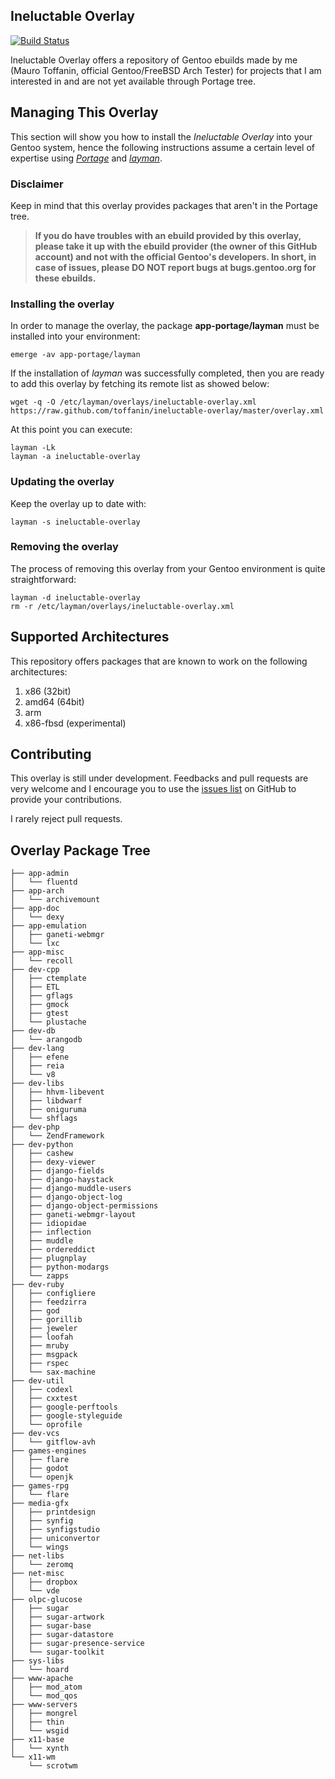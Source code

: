 ## Ineluctable Overlay

[![Build Status](https://travis-ci.org/Dr-Terrible/ineluctable-overlay.png)](https://travis-ci.org/Dr-Terrible/ineluctable-overlay)

Ineluctable Overlay offers a repository of Gentoo ebuilds made by me (Mauro Toffanin, official Gentoo/FreeBSD Arch Tester) for projects that I am interested in and are not yet available through Portage tree.

## Managing This Overlay

This section will show you how to install the _Ineluctable Overlay_ into your Gentoo system, hence the following instructions assume a certain level of expertise using [_Portage_](http://www.gentoo.org/doc/en/handbook/handbook-x86.xml?part=2&chap=1) and [_layman_]( http://layman.sourceforge.net).

### Disclaimer

Keep in mind that this overlay provides packages that aren't in the Portage tree.

> **If you do have troubles with an ebuild provided by this overlay, please take it up with the ebuild provider (the owner of this GitHub account) and not with the official Gentoo's developers. In short, in case of issues, please DO NOT report bugs at bugs.gentoo.org for these ebuilds.**


### Installing the overlay

In order to manage the overlay, the package **app-portage/layman** must be installed into your environment:

```
emerge -av app-portage/layman
```

If the installation of _layman_ was successfully completed, then you are ready to add this overlay by fetching its remote list as showed below:

```
wget -q -O /etc/layman/overlays/ineluctable-overlay.xml https://raw.github.com/toffanin/ineluctable-overlay/master/overlay.xml
```

At this point you can execute:

```
layman -Lk
layman -a ineluctable-overlay
```


### Updating the overlay

Keep the overlay up to date with:

```
layman -s ineluctable-overlay
```


### Removing the overlay

The process of removing this overlay from your Gentoo environment is quite straightforward:

```
layman -d ineluctable-overlay
rm -r /etc/layman/overlays/ineluctable-overlay.xml
```

## Supported Architectures

This repository offers packages that are known to work on the following architectures:

1. x86 (32bit)
2. amd64 (64bit)
3. arm
4. x86-fbsd (experimental)


## Contributing

This overlay is still under development. Feedbacks and pull requests are very welcome and I encourage you to use the [issues list](https://github.com/toffanin/ineluctable-overlay/issues) on GitHub to provide your contributions.

I rarely reject pull requests.


## Overlay Package Tree

```
├── app-admin
│   └── fluentd
├── app-arch
│   └── archivemount
├── app-doc
│   └── dexy
├── app-emulation
│   ├── ganeti-webmgr
│   └── lxc
├── app-misc
│   └── recoll
├── dev-cpp
│   ├── ctemplate
│   ├── ETL
│   ├── gflags
│   ├── gmock
│   ├── gtest
│   └── plustache
├── dev-db
│   └── arangodb
├── dev-lang
│   ├── efene
│   ├── reia
│   └── v8
├── dev-libs
│   ├── hhvm-libevent
│   ├── libdwarf
│   ├── oniguruma
│   └── shflags
├── dev-php
│   └── ZendFramework
├── dev-python
│   ├── cashew
│   ├── dexy-viewer
│   ├── django-fields
│   ├── django-haystack
│   ├── django-muddle-users
│   ├── django-object-log
│   ├── django-object-permissions
│   ├── ganeti-webmgr-layout
│   ├── idiopidae
│   ├── inflection
│   ├── muddle
│   ├── ordereddict
│   ├── plugnplay
│   ├── python-modargs
│   └── zapps
├── dev-ruby
│   ├── configliere
│   ├── feedzirra
│   ├── god
│   ├── gorillib
│   ├── jeweler
│   ├── loofah
│   ├── mruby
│   ├── msgpack
│   ├── rspec
│   └── sax-machine
├── dev-util
│   ├── codexl
│   ├── cxxtest
│   ├── google-perftools
│   ├── google-styleguide
│   └── oprofile
├── dev-vcs
│   └── gitflow-avh
├── games-engines
│   ├── flare
│   ├── godot
│   └── openjk
├── games-rpg
│   └── flare
├── media-gfx
│   ├── printdesign
│   ├── synfig
│   ├── synfigstudio
│   ├── uniconvertor
│   └── wings
├── net-libs
│   └── zeromq
├── net-misc
│   ├── dropbox
│   └── vde
├── olpc-glucose
│   ├── sugar
│   ├── sugar-artwork
│   ├── sugar-base
│   ├── sugar-datastore
│   ├── sugar-presence-service
│   └── sugar-toolkit
├── sys-libs
│   └── hoard
├── www-apache
│   ├── mod_atom
│   └── mod_qos
├── www-servers
│   ├── mongrel
│   ├── thin
│   └── wsgid
├── x11-base
│   └── xynth
└── x11-wm
    └── scrotwm
```